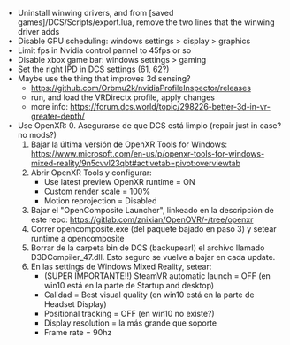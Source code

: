- Uninstall winwing drivers, and from [saved games]/DCS/Scripts/export.lua, remove the two lines that the winwing driver adds
- Disable GPU scheduling: windows settings > display > graphics
- Limit fps in Nvidia control pannel to 45fps or so
- Disable xbox game bar: windows settings > gaming
- Set the right IPD in DCS settings (61, 62?)
- Maybe use the thing that improves 3d sensing?
	- https://github.com/Orbmu2k/nvidiaProfileInspector/releases
	- run, and load the VRDirectx profile, apply changes
	- more info: https://forum.dcs.world/topic/298226-better-3d-in-vr-greater-depth/
- Use OpenXR:
    0. Asegurarse de que DCS está limpio (repair just in case? no mods?)
    1. Bajar la última versión de OpenXR Tools for Windows: 
        https://www.microsoft.com/en-us/p/openxr-tools-for-windows-mixed-reality/9n5cvvl23qbt#activetab=pivot:overviewtab
    2. Abrir OpenXR Tools y configurar:
        - Use latest preview OpenXR runtime = ON
        - Custom render scale = 100%
        - Motion reprojection = Disabled
    3. Bajar el "OpenComposite Launcher", linkeado en la descripción de este repo: https://gitlab.com/znixian/OpenOVR/-/tree/openxr
    4. Correr opencomposite.exe (del paquete bajado en paso 3) y setear runtime a opencomposite
    5. Borrar de la carpeta bin de DCS (backupear!) el archivo llamado D3DCompiler_47.dll. Esto seguro se vuelve a bajar en cada update.
    6. En las settings de Windows Mixed Reality, setear:
        - (SUPER IMPORTANTE!!) SteamVR automatic launch = OFF (en win10 está en la parte de Startup and desktop)
        - Calidad = Best visual quality (en win10 está en la parte de Headset Display)
        - Positional tracking = OFF (en win10 no existe?)
        - Display resolution = la más grande que soporte
        - Frame rate = 90hz
